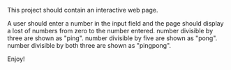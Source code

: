 This project should contain an interactive web page.

A user should enter a number in the input field and the page should display a lost of numbers from zero to the number entered.
number divisible by three are shown as "ping".
number divisible by five are shown as "pong".
number divisible by both three are shown as "pingpong".

Enjoy!
